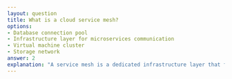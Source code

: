 ```yaml
---
layout: question
title: What is a cloud service mesh?
options:
- Database connection pool
- Infrastructure layer for microservices communication
- Virtual machine cluster
- Storage network
answer: 2
explanation: "A service mesh is a dedicated infrastructure layer that facilitates service-to-service communications in microservices architectures."
---
```


